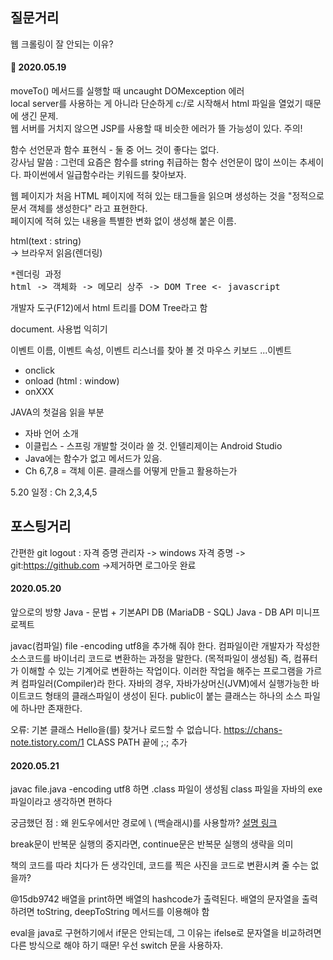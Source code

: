 ## 질문거리
웹 크롤링이 잘 안되는 이유?

#### :date: 2020.05.19
moveTo() 메서드를 실행할 때 uncaught DOMexception 에러<br>
local server를 사용하는 게 아니라 단순하게 c:/로 시작해서 html 파일을 열었기 때문에 생긴 문제.<br>
웹 서버를 거치지 않으면 JSP를 사용할 때 비슷한 에러가 뜰 가능성이 있다. 주의!<br>

함수 선언문과 함수 표현식 - 둘 중 어느 것이 좋다는 없다.<br>
강사님 말씀 : 그런데 요즘은 함수를 string 취급하는 함수 선언문이 많이 쓰이는 추세이다. 파이썬에서 일급함수라는 키워드를 찾아보자.<br>

웹 페이지가 처음 HTML 페이지에 적혀 있는 태그들을 읽으며 생성하는 것을 "정적으로 문서 객체를 생성한다" 라고 표현한다. <br>페이지에 적혀 있는 내용을 특별한 변화 없이 생성해 붙은 이름.<br>

html(text : string)<br>
-> 브라우저 읽음(렌더링)<br>
<pre>*렌더링 과정
html -> 객체화 -> 메모리 상주 -> DOM Tree <- javascript</pre>
개발자 도구(F12)에서 html 트리를 DOM Tree라고 함<br>

document. 사용법 익히기

이벤트 이름, 이벤트 속성, 이벤트 리스너를 찾아 볼 것
마우스
키보드
...이벤트

* onclick
* onload (html : window)
* onXXX 

JAVA의 첫걸음 읽을 부분
 - 자바 언어 소개
 - 이클립스 - 스프링 개발할 것이라 쓸 것. 인텔리제이는 Android Studio
 - Java에는 함수가 없고 메서드가 있음.
 - Ch 6,7,8 = 객체 이론. 클래스를 어떻게 만들고 활용하는가
 
 5.20 일정 : Ch 2,3,4,5



## 포스팅거리

간편한 git logout : 자격 증명 관리자 -> windows 자격 증명 -> git:https://github.com ->제거하면 로그아웃 완료


#### 2020.05.20
앞으로의 방향
Java - 문법 + 기본API
DB (MariaDB - SQL)
Java - DB API
미니프로젝트

javac(컴파일) file -encoding utf8을 추가해 줘야 한다.
컴파일이란 개발자가 작성한 소스코드를 바이너리 코드로 변환하는 과정을 말한다. (목적파일이 생성됨) 
즉, 컴퓨터가 이해할 수 있는 기계어로 변환하는 작업이다. 이러한 작업을 해주는 프로그램을 가르켜 컴파일러(Compiler)라 한다.
자바의 경우, 자바가상머신(JVM)에서 실행가능한 바이트코드 형태의 클래스파일이 생성이 된다.
public이 붙는 클래스는 하나의 소스 파일에 하나만 존재한다.


오류: 기본 클래스 Hello을(를) 찾거나 로드할 수 없습니다.
https://chans-note.tistory.com/1 CLASS PATH 끝에 ;.; 추가

#### 2020.05.21
javac file.java -encoding utf8 하면 .class 파일이 생성됨
class 파일을 자바의 exe 파일이라고 생각하면 편하다

궁금했던 점 : 왜 윈도우에서만 경로에 \ (백슬래시)를 사용할까?
[설명 링크](https://onlywis.tistory.com/26)

break문이 반복문 실행의 중지라면,
continue문은 반복문 실행의 생략을 의미

책의 코드를 따라 치다가 든 생각인데, 코드를 찍은 사진을 코드로 변환시켜 줄 수는 없을까?

@15db9742 배열을 print하면 배열의 hashcode가 출력된다.
배열의 문자열을 출력하려면 toString, deepToString 메서드를 이용해야 함

eval을 java로 구현하기에서 if문은 안되는데, 그 이유는 ifelse로 문자열을 비교하려면 다른 방식으로 해야 하기 때문!
우선 switch 문을 사용하자.